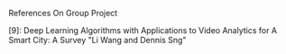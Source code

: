 References On Group Project

[1]: <https://www.ibm.com/topics/computer-vision> "IBM Computer vision Article"

[2]: <https://www.sas.com/en_us/insights/analytics/computer-vision.html> "SAS institute article on Computer vision"

[3]: <https://www.fortunebusinessinsights.com/computer-vision-market-108827> "Fortune business insight article on Computer vision market analysis"

[4]: <https://towardsdatascience.com/everything-you-ever-wanted-to-know-about-computer-vision-heres-a-look-why-it-s-so-awesome-e8a58dfb641e> "Medium article on Everything to know about computer vision -- (Ilija Mihajlovic)"

[5]: <https://www.zebra.com/us/en/resource-library/faq/what-is-deep-learning.html> "Zebra Technologies Article on deep learning in machine vision "

[6]: <https://www.ibm.com/topics/deep-learning> "IBM Deep learning Article"

[7]: <https://www.datacamp.com/tutorial/seeing-like-a-machine-a-beginners-guide-to-image-analysis-in-machine-learning> "Data Camp article on image analysis on machine vision"

[8]: <https://paperswithcode.com/task/object-detection#papers-list> "Papers with code Object detection"

[9]: Deep Learning Algorithms with Applications to Video Analytics for A Smart City: A Survey "Li Wang and Dennis Sng"

[10]: <https://research.google/blog/how-google-translate-squeezes-deep-learning-onto-a-phone/> "How Google Translate squeezes deep learning onto a phone"

[11]: <https://www.spiceworks.com/tech/artificial-intelligence/articles/what-is-computer-vision/> "What Is Computer Vision? Meaning, Examples, and Applications in 2022 -- (Hossein Ashtari)"




